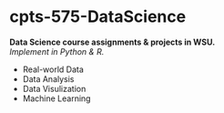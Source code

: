 # cpts-575-DataScience
**Data Science course assignments & projects in WSU.**  
*Implement in Python & R.*
- Real-world Data
- Data Analysis
- Data Visulization
- Machine Learning
